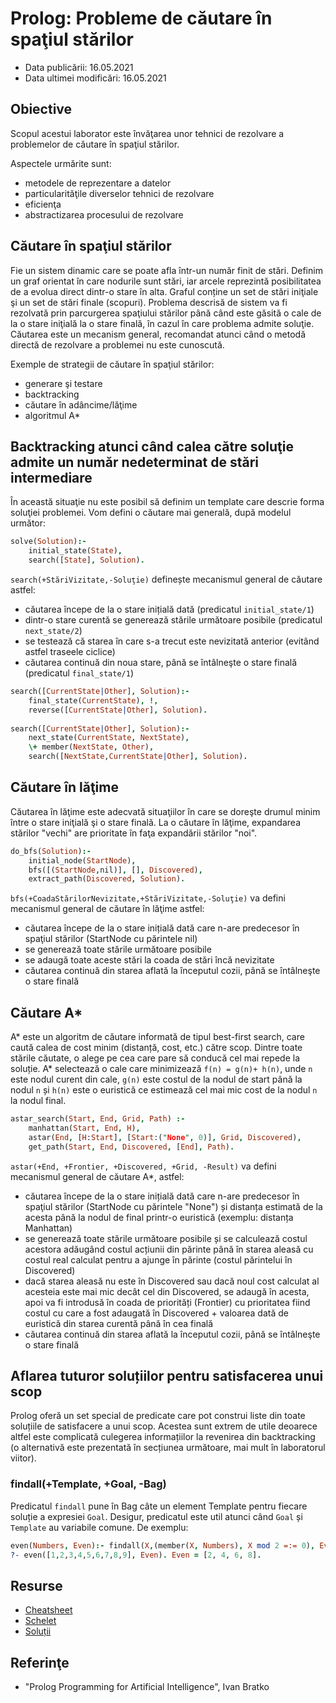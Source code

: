 # Prolog: Probleme de căutare în spaţiul stărilor

  - Data publicării: 16.05.2021
  - Data ultimei modificări: 16.05.2021

## Obiective

Scopul acestui laborator este învăţarea unor tehnici de rezolvare a problemelor de căutare în spaţiul stărilor.

Aspectele urmărite sunt:

  - metodele de reprezentare a datelor
  - particularităţile diverselor tehnici de rezolvare
  - eficienţa
  - abstractizarea procesului de rezolvare

## Căutare în spaţiul stărilor

Fie un sistem dinamic care se poate afla într-un număr finit de stări. Definim un graf orientat în care nodurile sunt stări, iar arcele reprezintă posibilitatea de a evolua direct dintr-o stare în alta. Graful conține un set de stări iniţiale şi un set de stări finale (scopuri). Problema descrisă de sistem va fi rezolvată prin parcurgerea spaţiului stărilor până când este găsită o cale de la o stare iniţială la o stare finală, în cazul în care problema admite soluţie. Căutarea este un mecanism general, recomandat atunci când o metodă directă de rezolvare a problemei nu este cunoscută.

Exemple de strategii de căutare în spaţiul stărilor:

  - generare şi testare
  - backtracking
  - căutare în adâncime/lăţime
  - algoritmul A\*

## Backtracking atunci când calea către soluţie admite un număr nedeterminat de stări intermediare

În această situaţie nu este posibil să definim un template care descrie forma soluţiei problemei. Vom defini o căutare mai generală, după modelul următor:

```prolog 
solve(Solution):-
    initial_state(State),
    search([State], Solution).
```

`search(+StăriVizitate,-Soluţie)` definește mecanismul general de căutare astfel:

  - căutarea începe de la o stare inițială dată (predicatul `initial_state/1`)
  - dintr-o stare curentă se generează stările următoare posibile (predicatul `next_state/2`)
  - se testează că starea în care s-a trecut este nevizitată anterior (evitând astfel traseele ciclice)
  - căutarea continuă din noua stare, până se întâlneşte o stare finală (predicatul `final_state/1`)

```prolog 
search([CurrentState|Other], Solution):-
    final_state(CurrentState), !,
    reverse([CurrentState|Other], Solution).
    
search([CurrentState|Other], Solution):-
    next_state(CurrentState, NextState),
    \+ member(NextState, Other),
    search([NextState,CurrentState|Other], Solution).

```

## Căutare în lăţime

Căutarea în lăţime este adecvată situaţiilor în care se doreşte drumul
minim între o stare iniţială şi o stare finală. La o căutare în lăţime,
expandarea stărilor "vechi" are prioritate în faţa expandării stărilor
"noi".

```prolog 
do_bfs(Solution):-
    initial_node(StartNode),
    bfs([(StartNode,nil)], [], Discovered),
    extract_path(Discovered, Solution).
```

`bfs(+CoadaStărilorNevizitate,+StăriVizitate,-Soluţie)` va defini mecanismul general de căutare în lăţime astfel:

  - căutarea începe de la o stare inițială dată care n-are predecesor în spaţiul stărilor (StartNode cu părintele nil)
  - se generează toate stările următoare posibile
  - se adaugă toate aceste stări la coada de stări încă nevizitate
  - căutarea continuă din starea aflată la începutul cozii, până se întâlneşte o stare finală

## Căutare A\*

A\* este un algoritm de căutare informată de tipul best-first search, care caută calea de cost minim (distanță, cost, etc.) către scop. Dintre toate stările căutate, o alege pe cea care pare să conducă cel mai repede la soluție. A\* selectează o cale care minimizează `f(n) = g(n)+ h(n)`, unde `n` este nodul curent din cale, `g(n)` este costul de la nodul de start până la nodul `n` și `h(n)` este o euristică ce estimează cel mai mic cost de la nodul `n` la nodul final.

```prolog 
astar_search(Start, End, Grid, Path) :-
    manhattan(Start, End, H),  
    astar(End, [H:Start], [Start:("None", 0)], Grid, Discovered),
    get_path(Start, End, Discovered, [End], Path).
```

`astar(+End, +Frontier, +Discovered, +Grid, -Result)` va defini
mecanismul general de căutare A\*, astfel:

  - căutarea începe de la o stare inițială dată care n-are predecesor în spaţiul stărilor (StartNode cu părintele "None") și distanța estimată de la acesta până la nodul de final printr-o euristică (exemplu: distanța Manhattan)
  - se generează toate stările următoare posibile și se calculează costul acestora adăugând costul acțiunii din părinte până în starea aleasă cu costul real calculat pentru a ajunge în părinte (costul părintelui în Discovered)
  - dacă starea aleasă nu este în Discovered sau dacă noul cost calculat al acesteia este mai mic decât cel din Discovered, se adaugă în acesta, apoi va fi introdusă în coada de priorități (Frontier) cu prioritatea fiind costul cu care a fost adaugată în Discovered + valoarea dată de euristică din starea curentă până în cea finală
  - căutarea continuă din starea aflată la începutul cozii, până se întâlneşte o stare finală

## Aflarea tuturor soluțiilor pentru satisfacerea unui scop

Prolog oferă un set special de predicate care pot construi liste din toate soluțiile de satisfacere a unui scop. Acestea sunt extrem de utile deoarece altfel este complicată culegerea informațiilor la revenirea din backtracking (o alternativă este prezentată în secțiunea următoare, mai mult în laboratorul viitor).

### findall(+Template, +Goal, -Bag)

Predicatul `findall` pune în Bag câte un element Template pentru fiecare soluție a expresiei `Goal`. Desigur, predicatul este util atunci când `Goal` și `Template` au variabile comune. De exemplu:
```prolog
even(Numbers, Even):- findall(X,(member(X, Numbers), X mod 2 =:= 0), Even).
?- even([1,2,3,4,5,6,7,8,9], Even). Even = [2, 4, 6, 8]. 
```

## Resurse


-   [Cheatsheet](https://github.com/cs-pub-ro/PP-laboratoare/blob/master/prolog/cautare/prolog-cheatsheet-2.pdf)
-   [Schelet](https://ocw.cs.pub.ro/courses/_media/pp/21/laboratoare/prolog/cautare-skel.zip)
-   [Soluții](https://ocw.cs.pub.ro/courses/_media/pp/21/laboratoare/prolog/cautare-sol.zip)

## Referinţe

  - "Prolog Programming for Artificial Intelligence", Ivan Bratko
